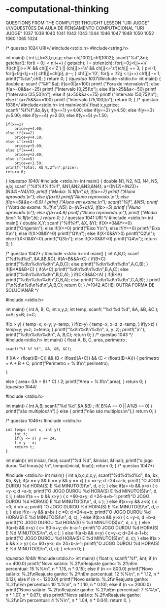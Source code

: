 # -computational-thinking
QUESTIONS FROM THE COMPUTER THOUGHT LESSON "URI JUDGE"    /////QUESTÕES DA AULA DE PENSAMENTO COMPUTACIONAL "URI JUDGE"    1037 1038 1040 1041 1042 1043 1044 1046 1047 1048 1050 1052 1060 1065 1024

/* questao 1024 URI*/
#include<stdio.h>
#include<string.h>

int main()
{
    int i,j,k=3,l,n,o,p;
    char ch[1002],ch1[1002];
    scanf("%d",&n);
    getchar();
    for(i = 0;i < n;i++)
    {
        gets(ch);
        l = strlen(ch);
        for(j=0;j<l;j++){
            if((ch[j]>='A' && ch[j]<='Z') || (ch[j]>='a' && ch[j]<='z'))ch[j] += 3;
        }
        p=l-1;
        for(j=0;j<l;j++){
            ch1[j]=ch[p];
            p--;
        }
        ch1[j]='\0';
        for(j = l/2;j < l;j++)
            ch1[j] -= 1;
        printf("%s\n",ch1);
    }
    return 0;
    }
/*questao  1037*/#include <stdio.h>
int main()
{
    double a;
    scanf ("%lf",&a);
    if(a<0||a>100)
        printf ("Fora de intervalo\n");
    else if(a>=0&&a<=25)
        printf ("Intervalo [0,25]\n");
    else if(a>25&&a<=50)
        printf ("Intervalo (25,50]\n");
    else if (a>50&&a<=75)
        printf ("Intervalo (50,75]\n");
    else if (a>75&&a<=100)
        printf ("Intervalo (75,100]\n");
    return 0;
}
/* questao  1038*/
#include<stdio.h>
int main(void){
    float x,y,price;
    scanf("%f%f",&x,&y);
    if(y==1)
        y=4.00;
    else if(y==2)
        y=4.50;
    else if(y==3)
        y=5.00;
    else if(y==4)
        y=2.00;
    else if(y==5)
        y=1.50;
        
    if(x==1)
        price=y+4.00;
    else if(x==2)
        price=y+4.50;
    else if(x==3)
        price=y+5.00;
    else if(x==4)
        price=y+2.00;
    else if(x==5)
        price=y+1.50;
    printf("Total: R$ %.2f\n",price);
    return 0;
}
/*questao 1040*/
#include <stdio.h>
int main()
{
    double N1, N2, N3, N4, N5, a,b;
    scanf ("%lf%lf%lf%lf", &N1,&N2,&N3,&N4);
    a=((N1*2)+(N2*3)+(N3*4)+N4)/10;
    printf ("Media: %.1lf\n",a);
    if(a>=7)
        printf ("Aluno aprovado.\n");
    else if(a<5)
        printf("Aluno reprovado.\n");
    else if(a>=5&&a<=6.9)
    {
        printf ("Aluno em exame.\n");
        scanf("%lf", &N5);
        printf ("Nota do exame: %.1lf\n",N5);
        b=(N5+a)/2;
        if(b>=5)
            printf ("Aluno aprovado.\n");
        else if(b<=4.9)
            printf ("Aluno reprovado.\n");
        printf ("Media final: %.1lf\n",b);
    }
    return 0;
}
/* questao 1041 URI */
#include <stdio.h>
int main()
{
    double X,Y;
    scanf ("%lf%lf", &X, &Y);
    if(X==0&&Y==0) printf("Origem\n");
    else if(X==0) printf("Eixo Y\n");
    else if(Y==0) printf("Eixo X\n");
    else if(X>0&&Y>0) printf("Q1\n");
    else if(X<0&&Y>0) printf("Q2\n");
    else if(X<0&&Y<0) printf("Q3\n");
    else if(X>0&&Y<0) printf("Q4\n");
    return 0;
}

/* questao 1042* /
#include <stdio.h>
int main()
{
    int A,B,C;
    scanf ("%d%d%d", &A,&B,&C);
    if(A<B&&A<C)
    {
        if(B<C)
            printf("%d\n%d\n%d\n",A,B,C);
        else printf("%d\n%d\n%d\n",A,C,B);
    }
    if(B<A&&B<C)
    {
        if(A<C)
            printf("%d\n%d\n%d\n",B,A,C);
        else printf("%d\n%d\n%d\n",B,C,A);
    }
    if(C<B&&C<A)
    {
        if(B<A)
            printf("%d\n%d\n%d\n",C,B,A);
        else printf("%d\n%d\n%d\n",C,A,B);
    }
    printf ("\n%d\n%d\n%d\n",A,B,C);
    return 0;
}
/*1042 ACHEI OUTRA FORMA DE SOLUCIANAR */

#include <stdio.h>

int main()
{  int A, B, C;
    int x,y,z;
    int temp;
    scanf( "%d %d %d", &A, &B, &C );
    x=A;
    y=B;
    z=C;
    
  if(x > y)
    {
    temp=x;
    x=y;
    y=temp;
    }
 if(z>y) 
    {
    temp=x;
    x=z;
    z=temp;
    }
 if(y>z)
    {
    temp=y;
    y=z;
    z=temp;
    }
  printf("%d\n%d\n%d\n", x, y ,z);
  printf("\n");
  printf("%d\n%d\n%d\n", A, B,C);
      return 0;
}
/* questao 1043 */ 
#include<stdio.h>
int main()
{
   float A, B, C, area, perimetro ;

    scanf("%f %f %f", &A, &B, &C);

   if ((A < (float)(B+C)) && (B < (float)(A+C)) && (C < (float)(B+A)))
    {
        perimetro = A + B + C;
        printf("Perimetro = %.1f\n",perimetro);


    }
   else
    {
        area= ((A + B) * C) / 2;
        printf("Area = %.1f\n",area);
    }
    return 0;
}
/*questao 1044*/

#include <stdio.h>

int main()
{
    int A,B;
   scanf("%d %d",&A,&B) ;
   if( B%A == 0 || A%B == 0)
   {
   printf("são multiplos:\n");}
   else {
       printf("não são multiplos:\n");}
    return 0;
}

/* questao 1046*/
#include <stdio.h>

    int tempo (int x, int y){
        int t;
        if(y <= x) y += 24;
        t = y - x;
        return t;
    }
int main(){
    int inicial, final;
    scanf("%d %d", &inicial, &final);
    printf("o jogo durou %d horas(s) \n", tempo(inicial, final));
    return 0;
}
/* questao 1047*/

#include <stdio.h>
int main()
{
    int a,b,c,d,x,y;
    scanf("%d%d%d%d", &a, &x, &b, &y);
    if(a == y && b == y && y == x)
    {
        c =x-y;
        d =24+a-b;
        printf( "O JOGO DUROU %d HORA(S) E %d MINUTO(S)\n", d, c );
    }
    else if(a==b && y>x)
    {
        c =y-x;
        d =a-b;
        printf("O JOGO DUROU %d HORA(S) E %d MINUTO(S)\n", d, c );
    }
    else if(a == b && x>y )
    {
        c =60-x+y;
        d =24-a+b-1;
        printf("O JOGO DUROU %d HORA(S) E %d MINUTO(S)\n", d, c );
    }
    else if(x==y && a<b)
    {
        c =0;
        d =b-a;
        printf( "O JOGO DUROU %d HORA(S) E %d MINUTO(S)\n", d, c );
    }
    else if(x==y && a>b)
    {
        c =0;
        d =24-a+b;
        printf("O JOGO DUROU %d HORA(S) E %d MINUTO(S)\n", d, c);
    }
    else if(b>a && y>x)
    {
        c =y-x;
        d =b-a;
        printf("O JOGO DUROU %d HORA(S) E %d MINUTO(S)\n", d, c );
    }
    else if(a<b && x>y)
    { 
        c= 60-x+y;
        d= b-a-1;
        printf("O JOGO DUROU %d HORA(S) E %d MINUTO(S)\n", d, c );
    }
    else if(a>b && x<y)
    {
        c=y-x;
        d=24-a-1+b;
        printf("O JOGO DUROU %d HORA(S) E %d MINUTO(S)\n", d, c);
    }
    else if(a > b && x > y)
    { c= 60+y-x;
    d= 24+b-a-1;
    printf("O JOGO DUROU %d HORA(S) E %d MINUTO(S)\n", d, c);
    }
    return 0;
}

   /*questao 1048*/
   #include<stdio.h>
int main()
{
 float n;
        scanf("%f", &n);
    if (n <= 400.0)
         printf("Novo salário: %.2f\nReajuste ganho: %.2f\nEm percentual: 15 %%\n", n * 1.15, n * 0.15);
         else if (n <= 800.0)
         printf("Novo salário: %.2f\nReajuste ganho: %.2f\nEm percentual: 12 %%\n", n * 1.12, n * 0.12);
         else if (n <= 1200.0)
         printf("Novo salário: %.2f\nReajuste ganho: %.2f\nEm percentual: 10 %%\n", n * 1.10, n * 0.10);
         else if (n <= 2000.0)
         printf("Novo salário: %.2f\nReajuste ganho: %.2f\nEm percentual: 7 %%\n", n * 1.07, n * 0.07);
         else
         printf("Novo salário: %.2f\nReajuste ganho: %.2f\nEm percentual: 4 %%\n", n * 1.04, n * 0.04);
    return 0;
    }
    
   

